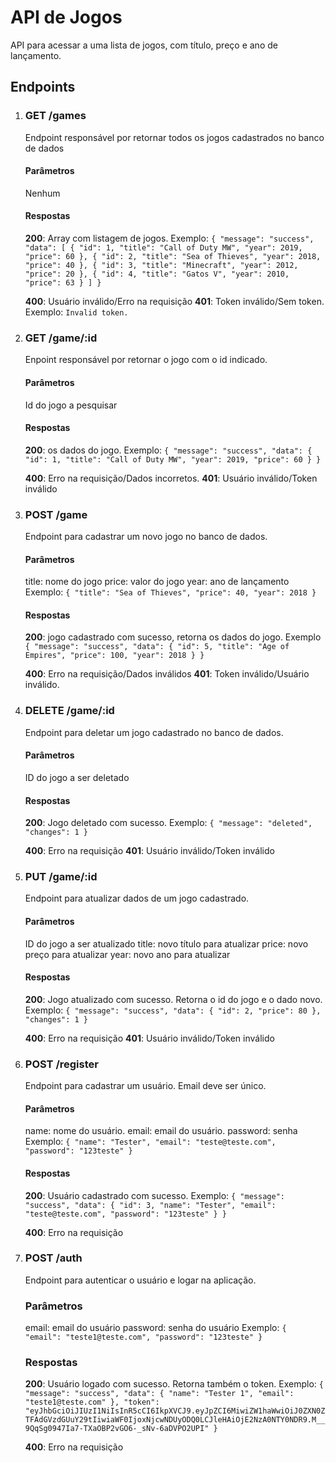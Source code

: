 # API de Jogos
API para acessar a uma lista de jogos, com título, preço e ano de lançamento.

## Endpoints

 1. ### GET /games

	Endpoint responsável por retornar todos os jogos cadastrados no banco de dados
	#### Parâmetros
	Nenhum
	#### Respostas
	**200**: Array com listagem de jogos. Exemplo:
	``
{
    "message": "success",
    "data": [
        {
            "id": 1,
            "title": "Call of Duty MW",
            "year": 2019,
            "price": 60
        },
        {
            "id": 2,
            "title": "Sea of Thieves",
            "year": 2018,
            "price": 40
        },
        {
            "id": 3,
            "title": "Minecraft",
            "year": 2012,
            "price": 20
        },
        {
            "id": 4,
            "title": "Gatos V",
            "year": 2010,
            "price": 63
        }
    ]
}	
``

	**400**: Usuário inválido/Erro na requisição
	**401**: Token inválido/Sem token. Exemplo:
	``Invalid token.``

 2. ### GET /game/:id
	 Enpoint responsável por retornar o jogo com o id indicado.
	 #### Parâmetros
	 Id do jogo a pesquisar
	 #### Respostas
	 **200**: os dados do jogo. Exemplo:
    ``{
    "message": "success",
    "data": {
        "id": 1,
        "title": "Call of Duty MW",
        "year": 2019,
        "price": 60
    }
}``

    **400**: Erro na requisição/Dados incorretos.
    **401**: Usuário inválido/Token inválido
3. ### POST /game
    Endpoint para cadastrar um novo jogo no banco de dados.
    #### Parâmetros
    title: nome do jogo
    price: valor do jogo
    year: ano de lançamento
    Exemplo:
    ``{
    "title": "Sea of Thieves",
    "price": 40,
    "year": 2018
}``
    #### Respostas
    **200**: jogo cadastrado com sucesso, retorna os dados do jogo. Exemplo
    ``{
    "message": "success",
    "data": {
        "id": 5,
        "title": "Age of Empires",
        "price": 100,
        "year": 2018
    }
}``

    **400**: Erro na requisição/Dados inválidos
    **401**: Token inválido/Usuário inválido.
4. ### DELETE /game/:id
    Endpoint para deletar um jogo cadastrado no banco de dados.
    #### Parâmetros
    ID do jogo a ser deletado
    #### Respostas
    **200**: Jogo deletado com sucesso. Exemplo:
    ``{
    "message": "deleted",
    "changes": 1
}``

    **400**: Erro na requisição
    **401**: Usuário inválido/Token inválido
5. ### PUT /game/:id
    Endpoint para atualizar dados de um jogo cadastrado.
    #### Parâmetros
    ID do jogo a ser atualizado
    title: novo título para atualizar
    price: novo preço para atualizar
    year: novo ano para atualizar
    #### Respostas
    **200**: Jogo atualizado com sucesso. Retorna o id do jogo e o dado novo. Exemplo:
    ``{
    "message": "success",
    "data": {
        "id": 2,
        "price": 80
    },
    "changes": 1
}``

    **400**: Erro na requisição
    **401**: Usuário inválido/Token inválido
6. ### POST /register
    Endpoint para cadastrar um usuário. Email deve ser único.
    #### Parâmetros
    name: nome do usuário.
    email: email do usuário.
    password: senha 
    Exemplo:
    ``{
    "name": "Tester",
    "email": "teste@teste.com",
    "password": "123teste"
}``
    #### Respostas
    **200**: Usuário cadastrado com sucesso. Exemplo:
    ``{
    "message": "success",
    "data": {
        "id": 3,
        "name": "Tester",
        "email": "teste@teste.com",
        "password": "123teste"
    }
}``

    **400**: Erro na requisição
    
7. ### POST /auth
    Endpoint para autenticar o usuário e logar na aplicação.
    ### Parâmetros
    email: email do usuário
    password: senha do usuário
    Exemplo:
    ``{
    "email": "teste1@teste.com",
    "password": "123teste"
}``
    ### Respostas
    **200**: Usuário logado com sucesso. Retorna também o token. Exemplo:
    ``{
    "message": "success",
    "data": {
        "name": "Tester 1",
        "email": "teste1@teste.com"
    },
    "token": "eyJhbGciOiJIUzI1NiIsInR5cCI6IkpXVCJ9.eyJpZCI6MiwiZW1haWwiOiJ0ZXN0ZTFAdGVzdGUuY29tIiwiaWF0IjoxNjcwNDUyODQ0LCJleHAiOjE2NzA0NTY0NDR9.M__9QqSg0947Ia7-TXaOBP2vGO6-_sNv-6aDVPO2UPI"
}``

    **400**: Erro na requisição
	 